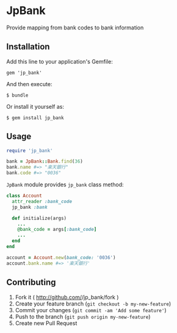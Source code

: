 # JpBank

Provide mapping from bank codes to bank information

## Installation

Add this line to your application's Gemfile:

    gem 'jp_bank'

And then execute:

    $ bundle

Or install it yourself as:

    $ gem install jp_bank

## Usage


```ruby
require 'jp_bank'

bank = JpBank::Bank.find(36)
bank.name #=> "楽天銀行"
bank.code #=> "0036"
```


`JpBank` module provides `jp_bank` class method:

```ruby
class Account
  attr_reader :bank_code
  jp_bank :bank

  def initialize(args)
    ...
    @bank_code = args[:bank_code]
    ...
  end
end

account = Account.new(bank_code: '0036')
account.bank.name #=> '楽天銀行'
```

## Contributing

1. Fork it ( http://github.com/<my-github-username>/jp_bank/fork )
2. Create your feature branch (`git checkout -b my-new-feature`)
3. Commit your changes (`git commit -am 'Add some feature'`)
4. Push to the branch (`git push origin my-new-feature`)
5. Create new Pull Request

